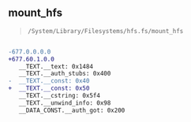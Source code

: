 ## mount_hfs

> `/System/Library/Filesystems/hfs.fs/mount_hfs`

```diff

-677.0.0.0.0
+677.60.1.0.0
   __TEXT.__text: 0x1484
   __TEXT.__auth_stubs: 0x400
-  __TEXT.__const: 0x40
+  __TEXT.__const: 0x50
   __TEXT.__cstring: 0x5f4
   __TEXT.__unwind_info: 0x98
   __DATA_CONST.__auth_got: 0x200

```
